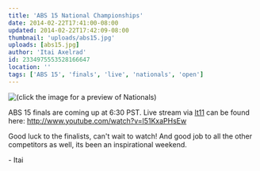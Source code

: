 ```yaml
---
title: 'ABS 15 National Championships'
date: 2014-02-22T17:41:00-08:00
updated: 2014-02-22T17:42:09-08:00
thumbnail: 'uploads/abs15.jpg'
uploads: [abs15.jpg]
author: 'Itai Axelrad'
id: 2334975553528166647
location: ''
tags: ['ABS 15', 'finals', 'live', 'nationals', 'open']
---
```


![(click the image for a preview of Nationals)](uploads/abs15.jpg)

ABS 15 finals are coming up at 6:30 PST. Live stream via [lt11](http://lt11.com/) can be found here: <http://www.youtube.com/watch?v=l51KxaPHsEw>

Good luck to the finalists, can't wait to watch! And good job to all the other competitors as well, its been an inspirational weekend.

\- Itai
